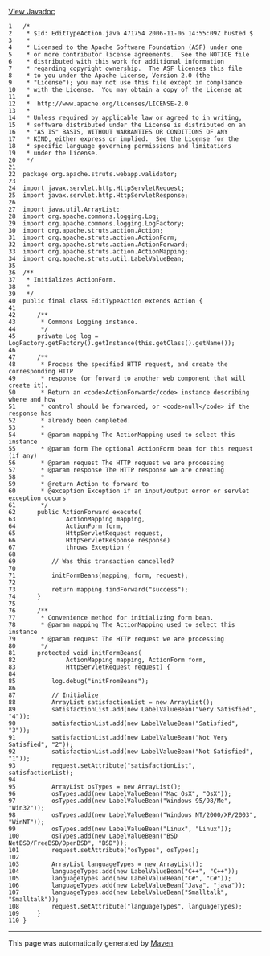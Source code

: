 [View Javadoc](../../../../../../apidocs/org/apache/struts/webapp/validator/EditTypeAction.html.md)


    1   /*
    2    * $Id: EditTypeAction.java 471754 2006-11-06 14:55:09Z husted $
    3    *
    4    * Licensed to the Apache Software Foundation (ASF) under one
    5    * or more contributor license agreements.  See the NOTICE file
    6    * distributed with this work for additional information
    7    * regarding copyright ownership.  The ASF licenses this file
    8    * to you under the Apache License, Version 2.0 (the
    9    * "License"); you may not use this file except in compliance
    10   * with the License.  You may obtain a copy of the License at
    11   *
    12   *  http://www.apache.org/licenses/LICENSE-2.0
    13   *
    14   * Unless required by applicable law or agreed to in writing,
    15   * software distributed under the License is distributed on an
    16   * "AS IS" BASIS, WITHOUT WARRANTIES OR CONDITIONS OF ANY
    17   * KIND, either express or implied.  See the License for the
    18   * specific language governing permissions and limitations
    19   * under the License.
    20   */
    21  
    22  package org.apache.struts.webapp.validator;
    23  
    24  import javax.servlet.http.HttpServletRequest;
    25  import javax.servlet.http.HttpServletResponse;
    26  
    27  import java.util.ArrayList;
    28  import org.apache.commons.logging.Log;
    29  import org.apache.commons.logging.LogFactory;
    30  import org.apache.struts.action.Action;
    31  import org.apache.struts.action.ActionForm;
    32  import org.apache.struts.action.ActionForward;
    33  import org.apache.struts.action.ActionMapping;
    34  import org.apache.struts.util.LabelValueBean;
    35  
    36  /**
    37   * Initializes ActionForm.
    38   *
    39   */
    40  public final class EditTypeAction extends Action {
    41  
    42      /**
    43       * Commons Logging instance.
    44       */
    45      private Log log = LogFactory.getFactory().getInstance(this.getClass().getName());
    46  
    47      /**
    48       * Process the specified HTTP request, and create the corresponding HTTP
    49       * response (or forward to another web component that will create it).
    50       * Return an <code>ActionForward</code> instance describing where and how
    51       * control should be forwarded, or <code>null</code> if the response has
    52       * already been completed.
    53       *
    54       * @param mapping The ActionMapping used to select this instance
    55       * @param form The optional ActionForm bean for this request (if any)
    56       * @param request The HTTP request we are processing
    57       * @param response The HTTP response we are creating
    58       *
    59       * @return Action to forward to
    60       * @exception Exception if an input/output error or servlet exception occurs
    61       */
    62      public ActionForward execute(
    63              ActionMapping mapping,
    64              ActionForm form,
    65              HttpServletRequest request,
    66              HttpServletResponse response)
    67              throws Exception {
    68  
    69          // Was this transaction cancelled?
    70  
    71          initFormBeans(mapping, form, request);
    72  
    73          return mapping.findForward("success");
    74      }
    75  
    76      /**
    77       * Convenience method for initializing form bean.
    78       * @param mapping The ActionMapping used to select this instance
    79       * @param request The HTTP request we are processing
    80       */
    81      protected void initFormBeans(
    82              ActionMapping mapping, ActionForm form,
    83              HttpServletRequest request) {
    84  
    85          log.debug("initFromBeans");
    86  
    87          // Initialize
    88          ArrayList satisfactionList = new ArrayList();
    89          satisfactionList.add(new LabelValueBean("Very Satisfied", "4"));
    90          satisfactionList.add(new LabelValueBean("Satisfied", "3"));
    91          satisfactionList.add(new LabelValueBean("Not Very Satisfied", "2"));
    92          satisfactionList.add(new LabelValueBean("Not Satisfied", "1"));
    93          request.setAttribute("satisfactionList", satisfactionList);
    94  
    95          ArrayList osTypes = new ArrayList();
    96          osTypes.add(new LabelValueBean("Mac OsX", "OsX"));
    97          osTypes.add(new LabelValueBean("Windows 95/98/Me", "Win32"));
    98          osTypes.add(new LabelValueBean("Windows NT/2000/XP/2003", "WinNT"));
    99          osTypes.add(new LabelValueBean("Linux", "Linux"));
    100         osTypes.add(new LabelValueBean("BSD NetBSD/FreeBSD/OpenBSD", "BSD"));
    101         request.setAttribute("osTypes", osTypes);
    102 
    103         ArrayList languageTypes = new ArrayList();
    104         languageTypes.add(new LabelValueBean("C++", "C++"));
    105         languageTypes.add(new LabelValueBean("C#", "C#"));
    106         languageTypes.add(new LabelValueBean("Java", "java"));
    107         languageTypes.add(new LabelValueBean("Smalltalk", "Smalltalk"));
    108         request.setAttribute("languageTypes", languageTypes);
    109     }
    110 }

------------------------------------------------------------------------

This page was automatically generated by [Maven](http://maven.apache.org/)
